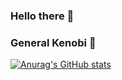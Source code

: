 ### Hello there 👋

### General Kenobi 🤖
[![Anurag's GitHub stats](https://github-readme-stats.vercel.app/api?username=shadowaker&show_icons=true&theme=radical)](https://github.com/anuraghazra/github-readme-stats)


<!--
**Shadowaker/Shadowaker** is a ✨ _special_ ✨ repository because its `README.md` (this file) appears on your GitHub profile.

Here are some ideas to get you started:

- 🔭 I’m currently working on ...
- 🌱 I’m currently learning ...
- 👯 I’m looking to collaborate on ...
- 🤔 I’m looking for help with ...
- 💬 Ask me about ...
- 📫 How to reach me: ...
- 😄 Pronouns: ...
- ⚡ Fun fact: ...
-->
